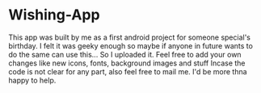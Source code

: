 # Wishing-App

This app was built by me as a first android project for someone special's birthday.
I felt it was geeky enough so maybe if anyone in future wants to do the same can use this...
So I uploaded it. Feel free to add your own changes like new icons, fonts, background images and stuff
Incase the code is not clear for any part, also feel free to mail me. I'd be more thna happy to help.
